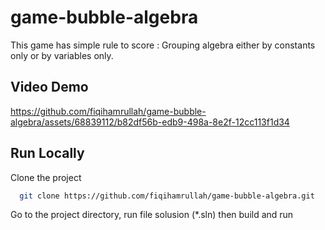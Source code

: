 # game-bubble-algebra

This game has simple rule to score : Grouping algebra either by constants only or by variables only.


 ## **Video Demo**


https://github.com/fiqihamrullah/game-bubble-algebra/assets/68839112/b82df56b-edb9-498a-8e2f-12cc113f1d34




## Run Locally

Clone the project

```bash
  git clone https://github.com/fiqihamrullah/game-bubble-algebra.git
```

Go to the project directory, run file solusion (*.sln) then build and run 

